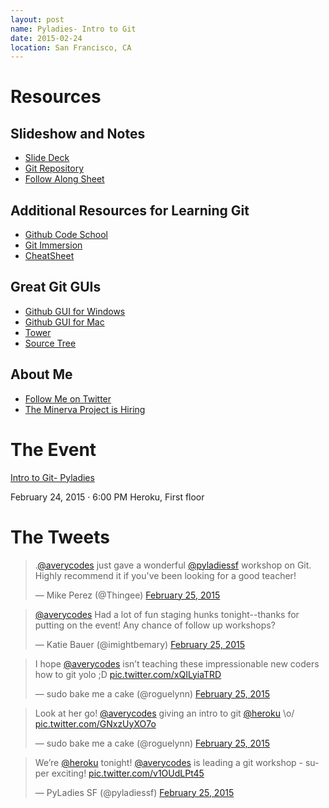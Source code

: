 ```yaml
---
layout: post
name: Pyladies- Intro to Git
date: 2015-02-24
location: San Francisco, CA
---
```


Resources
=========
Slideshow and Notes
-------------------
* [Slide Deck](http://slides.com/averycodes/git-for-pyladies)
* [Git Repository](https://github.com/AveryWorkshops/teaching-git)
* [Follow Along Sheet](https://docs.google.com/document/d/1mCDG5PIBGttMTvlD-VjpwruwCX9dWTFOmT57wLTgoTc/edit?usp=sharing)

Additional Resources for Learning Git
-------------------------------------
* [Github Code School](https://try.github.io/levels/1/challenges/1)
* [Git Immersion](http://gitimmersion.com/)
* [CheatSheet](https://training.github.com/kit/downloads/github-git-cheat-sheet.pdf)

Great Git GUIs
--------------
* [Github GUI for Windows](https://windows.github.com/)
* [Github GUI for Mac](https://mac.github.com/)
* [Tower](http://www.git-tower.com/)
* [Source Tree](http://www.sourcetreeapp.com/)

About Me
--------
* [Follow Me on Twitter](http://twitter.com/averycodes)
* [The Minerva Project is Hiring](http://www.minervaproject.com/about/)


The Event
=========
[Intro to Git- Pyladies](http://www.meetup.com/PyLadiesSF/events/220460450/)

February 24, 2015 · 6:00 PM
Heroku, First floor

The Tweets
==========
<blockquote class="twitter-tweet" lang="en"><p>.<a href="https://twitter.com/averycodes">@averycodes</a> just gave a wonderful <a href="https://twitter.com/pyladiessf">@pyladiessf</a> workshop on Git. Highly recommend it if you&#39;ve been looking for a good teacher!</p>&mdash; Mike Perez (@Thingee) <a href="https://twitter.com/Thingee/status/570461224095391744">February 25, 2015</a></blockquote>
<script async src="//platform.twitter.com/widgets.js" charset="utf-8"></script>

<blockquote class="twitter-tweet" lang="en"><p><a href="https://twitter.com/averycodes">@averycodes</a> Had a lot of fun staging hunks tonight--thanks for putting on the event! Any chance of follow up workshops?</p>&mdash; Katie Bauer (@imightbemary) <a href="https://twitter.com/imightbemary/status/570450919243919363">February 25, 2015</a></blockquote>
<script async src="//platform.twitter.com/widgets.js" charset="utf-8"></script>

<blockquote class="twitter-tweet" lang="en"><p>I hope <a href="https://twitter.com/averycodes">@averycodes</a> isn’t teaching these impressionable new coders how to git yolo ;D <a href="http://t.co/xQILyiaTRD">pic.twitter.com/xQILyiaTRD</a></p>&mdash; sudo bake me a cake (@roguelynn) <a href="https://twitter.com/roguelynn/status/570436095868973056">February 25, 2015</a></blockquote>
<script async src="//platform.twitter.com/widgets.js" charset="utf-8"></script>

<blockquote class="twitter-tweet" lang="en"><p>Look at her go! <a href="https://twitter.com/averycodes">@averycodes</a> giving an intro to git <a href="https://twitter.com/heroku">@heroku</a> \o/ <a href="http://t.co/GNxzUyXO7o">pic.twitter.com/GNxzUyXO7o</a></p>&mdash; sudo bake me a cake (@roguelynn) <a href="https://twitter.com/roguelynn/status/570420756628135936">February 25, 2015</a></blockquote>
<script async src="//platform.twitter.com/widgets.js" charset="utf-8"></script>

<blockquote class="twitter-tweet" lang="en"><p>We’re <a href="https://twitter.com/heroku">@heroku</a> tonight! <a href="https://twitter.com/averycodes">@averycodes</a> is leading a git workshop - super exciting! <a href="http://t.co/v1OUdLPt45">pic.twitter.com/v1OUdLPt45</a></p>&mdash; PyLadies SF (@pyladiessf) <a href="https://twitter.com/pyladiessf/status/570404870458486784">February 25, 2015</a></blockquote>
<script async src="//platform.twitter.com/widgets.js" charset="utf-8"></script>
